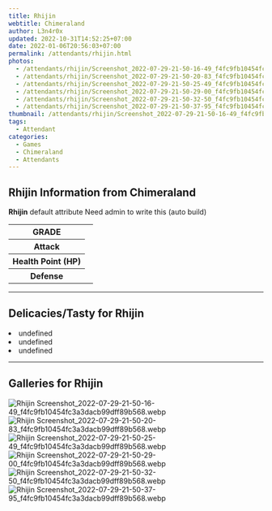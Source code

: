 ```yaml
---
title: Rhijin
webtitle: Chimeraland
author: L3n4r0x
updated: 2022-10-31T14:52:25+07:00
date: 2022-01-06T20:56:03+07:00
permalink: /attendants/rhijin.html
photos:
  - /attendants/rhijin/Screenshot_2022-07-29-21-50-16-49_f4fc9fb10454fc3a3dacb99dff89b568.webp
  - /attendants/rhijin/Screenshot_2022-07-29-21-50-20-83_f4fc9fb10454fc3a3dacb99dff89b568.webp
  - /attendants/rhijin/Screenshot_2022-07-29-21-50-25-49_f4fc9fb10454fc3a3dacb99dff89b568.webp
  - /attendants/rhijin/Screenshot_2022-07-29-21-50-29-00_f4fc9fb10454fc3a3dacb99dff89b568.webp
  - /attendants/rhijin/Screenshot_2022-07-29-21-50-32-50_f4fc9fb10454fc3a3dacb99dff89b568.webp
  - /attendants/rhijin/Screenshot_2022-07-29-21-50-37-95_f4fc9fb10454fc3a3dacb99dff89b568.webp
thumbnail: /attendants/rhijin/Screenshot_2022-07-29-21-50-16-49_f4fc9fb10454fc3a3dacb99dff89b568.webp
tags:
  - Attendant
categories:
  - Games
  - Chimeraland
  - Attendants
---
```


<section id="bootstrap-wrapper"><link rel="stylesheet" href="https://cdn.statically.io/gh/dimaslanjaka/Web-Manajemen/40ac3225/css/bootstrap-4.5-wrapper.css"/><h1>Rhijin Information from Chimeraland</h1><p><b>Rhijin</b> default attribute Need admin to write this (auto build)<table><tr><th>GRADE</th><td></td></tr><tr><th>Attack</th><td></td></tr><tr><th>Health Point (HP)</th><td></td></tr><tr><th>Defense</th><td></td></tr></table></p><hr/><h2>Delicacies/Tasty for Rhijin</h2><li class="d-flex justify-content-between">undefined </li><li class="d-flex justify-content-between">undefined </li><li class="d-flex justify-content-between">undefined </li><hr/><div id="gallery"><h2>Galleries for Rhijin</h2><div class="row"><div class="col-lg-6 col-12"><img src="/chimeraland/attendants/rhijin/Screenshot_2022-07-29-21-50-16-49_f4fc9fb10454fc3a3dacb99dff89b568.webp" alt="Rhijin Screenshot_2022-07-29-21-50-16-49_f4fc9fb10454fc3a3dacb99dff89b568.webp"/></div><div class="col-lg-6 col-12"><img src="/chimeraland/attendants/rhijin/Screenshot_2022-07-29-21-50-20-83_f4fc9fb10454fc3a3dacb99dff89b568.webp" alt="Rhijin Screenshot_2022-07-29-21-50-20-83_f4fc9fb10454fc3a3dacb99dff89b568.webp"/></div><div class="col-lg-6 col-12"><img src="/chimeraland/attendants/rhijin/Screenshot_2022-07-29-21-50-25-49_f4fc9fb10454fc3a3dacb99dff89b568.webp" alt="Rhijin Screenshot_2022-07-29-21-50-25-49_f4fc9fb10454fc3a3dacb99dff89b568.webp"/></div><div class="col-lg-6 col-12"><img src="/chimeraland/attendants/rhijin/Screenshot_2022-07-29-21-50-29-00_f4fc9fb10454fc3a3dacb99dff89b568.webp" alt="Rhijin Screenshot_2022-07-29-21-50-29-00_f4fc9fb10454fc3a3dacb99dff89b568.webp"/></div><div class="col-lg-6 col-12"><img src="/chimeraland/attendants/rhijin/Screenshot_2022-07-29-21-50-32-50_f4fc9fb10454fc3a3dacb99dff89b568.webp" alt="Rhijin Screenshot_2022-07-29-21-50-32-50_f4fc9fb10454fc3a3dacb99dff89b568.webp"/></div><div class="col-lg-6 col-12"><img src="/chimeraland/attendants/rhijin/Screenshot_2022-07-29-21-50-37-95_f4fc9fb10454fc3a3dacb99dff89b568.webp" alt="Rhijin Screenshot_2022-07-29-21-50-37-95_f4fc9fb10454fc3a3dacb99dff89b568.webp"/></div></div></div></section>